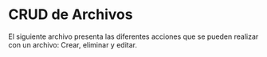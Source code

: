 # CRUD de Archivos
El siguiente archivo presenta las diferentes acciones que se pueden realizar con un archivo: Crear, eliminar y editar. 